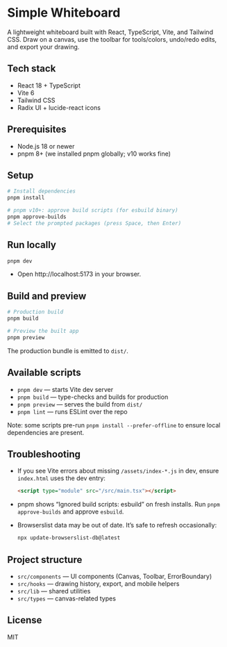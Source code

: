 # Simple Whiteboard

A lightweight whiteboard built with React, TypeScript, Vite, and Tailwind CSS. Draw on a canvas, use the toolbar for tools/colors, undo/redo edits, and export your drawing.

## Tech stack

- React 18 + TypeScript
- Vite 6
- Tailwind CSS
- Radix UI + lucide-react icons

## Prerequisites

- Node.js 18 or newer
- pnpm 8+ (we installed pnpm globally; v10 works fine)

## Setup

```powershell
# Install dependencies
pnpm install

# pnpm v10+: approve build scripts (for esbuild binary)
pnpm approve-builds
# Select the prompted packages (press Space, then Enter)
```

## Run locally

```powershell
pnpm dev
```

- Open http://localhost:5173 in your browser.

## Build and preview

```powershell
# Production build
pnpm build

# Preview the built app
pnpm preview
```

The production bundle is emitted to `dist/`.

## Available scripts

- `pnpm dev` — starts Vite dev server
- `pnpm build` — type-checks and builds for production
- `pnpm preview` — serves the build from `dist/`
- `pnpm lint` — runs ESLint over the repo

Note: some scripts pre-run `pnpm install --prefer-offline` to ensure local dependencies are present.

## Troubleshooting

- If you see Vite errors about missing `/assets/index-*.js` in dev, ensure `index.html` uses the dev entry:

  ```html
  <script type="module" src="/src/main.tsx"></script>
  ```

- pnpm shows “Ignored build scripts: esbuild” on fresh installs. Run `pnpm approve-builds` and approve `esbuild`.

- Browserslist data may be out of date. It’s safe to refresh occasionally:

  ```powershell
  npx update-browserslist-db@latest
  ```

## Project structure

- `src/components` — UI components (Canvas, Toolbar, ErrorBoundary)
- `src/hooks` — drawing history, export, and mobile helpers
- `src/lib` — shared utilities
- `src/types` — canvas-related types

## License

MIT
